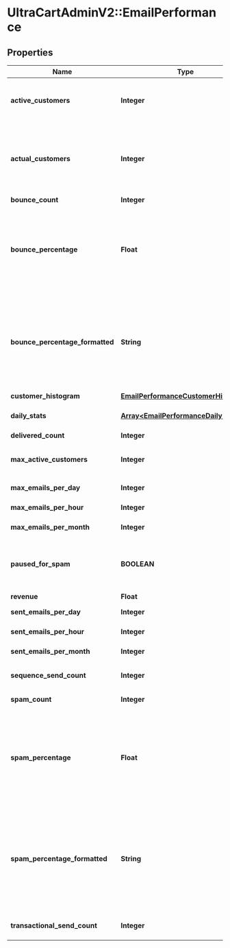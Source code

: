# UltraCartAdminV2::EmailPerformance

## Properties
Name | Type | Description | Notes
------------ | ------------- | ------------- | -------------
**active_customers** | **Integer** | Active customers.  The value will be -1 if calculation is pending. | [optional] 
**actual_customers** | **Integer** | Actual customers that they have regardless of active state.  The value will be -1 if calculation is pending. | [optional] 
**bounce_count** | **Integer** | Bounce count | [optional] 
**bounce_percentage** | **Float** | bounce percentage rate based upon our look back window.  This should be under five percent or the account will be paused for sending. | [optional] 
**bounce_percentage_formatted** | **String** | bounce percentage rate (formatted) based upon our look back window.  This should be under five percent or the account will be paused for sending. | [optional] 
**customer_histogram** | [**EmailPerformanceCustomerHistogram**](EmailPerformanceCustomerHistogram.md) |  | [optional] 
**daily_stats** | [**Array&lt;EmailPerformanceDaily&gt;**](EmailPerformanceDaily.md) | Daily statistics used for charting | [optional] 
**delivered_count** | **Integer** | Delivered count | [optional] 
**max_active_customers** | **Integer** | Maximum active customers allowed under their billing plan | [optional] 
**max_emails_per_day** | **Integer** | Max emails per day | [optional] 
**max_emails_per_hour** | **Integer** | Max emails per hour | [optional] 
**max_emails_per_month** | **Integer** | Max emails per month | [optional] 
**paused_for_spam** | **BOOLEAN** | True if campaign/flow emails are paused due to spam complaints. | [optional] 
**revenue** | **Float** | Revenue | [optional] 
**sent_emails_per_day** | **Integer** | Sent emails last 24 hours | [optional] 
**sent_emails_per_hour** | **Integer** | Sent emails last hour | [optional] 
**sent_emails_per_month** | **Integer** | Sent emails last 31 days | [optional] 
**sequence_send_count** | **Integer** | Total sequence (campaign/flow) emails sent | [optional] 
**spam_count** | **Integer** | Spam complaints | [optional] 
**spam_percentage** | **Float** | Spam percentage rate based upon our look back window.  This should be under one half a percent or the account will be paused for sending. | [optional] 
**spam_percentage_formatted** | **String** | Spam percentage rate (formatted) based upon our look back window.  This should be under one half a percent or the account will be paused for sending. | [optional] 
**transactional_send_count** | **Integer** | Total transactions emails sent | [optional] 


